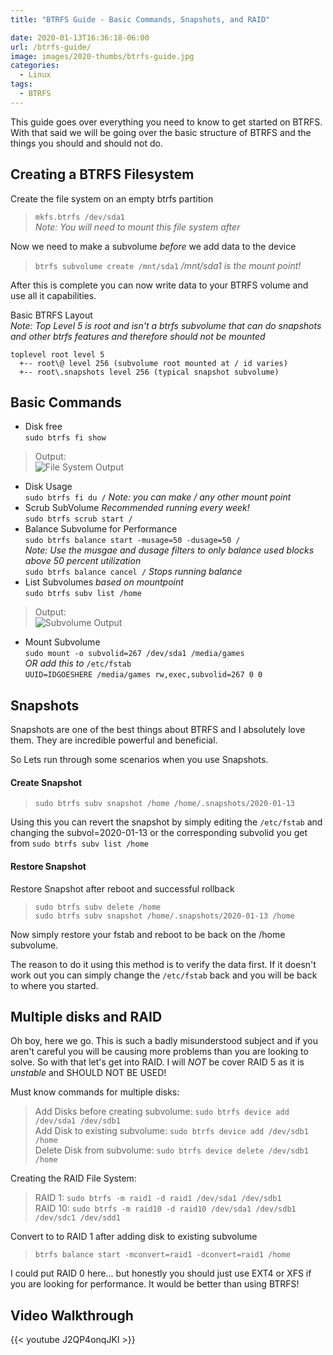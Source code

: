 ```yaml
---
title: "BTRFS Guide - Basic Commands, Snapshots, and RAID"

date: 2020-01-13T16:36:18-06:00
url: /btrfs-guide/
image: images/2020-thumbs/btrfs-guide.jpg
categories:
  - Linux
tags:
  - BTRFS
---
```

This guide goes over everything you need to know to get started on BTRFS. With that said we will be going over the basic structure of BTRFS and the things you should and should not do. <!--more-->

## Creating a BTRFS Filesystem

Create the file system on an empty btrfs partition  
> `mkfs.btrfs /dev/sda1`  
_Note: You will need to mount this file system after_

Now we need to make a subvolume *before* we add data to the device  
> `btrfs subvolume create /mnt/sda1` _/mnt/sda1 is the mount point!_

After this is complete you can now write data to your BTRFS volume and use all it capabilities. 

Basic BTRFS Layout  
_Note: Top Level 5 is root and isn't a btrfs subvolume that can do snapshots and other btrfs features and therefore should not be mounted_  
```
toplevel root level 5
  +-- root\@ level 256 (subvolume root mounted at / id varies)
  +-- root\.snapshots level 256 (typical snapshot subvolume)
```

## Basic Commands

  - Disk free  
`sudo btrfs fi show`  
> Output:  
![File System Output](/images/2020/btrfs/fishow.png)

  - Disk Usage  
`sudo btrfs fi du /` _Note: you can make / any other mount point_  
  - Scrub SubVolume *Recommended running every week!*  
`sudo btrfs scrub start /`  
  - Balance Subvolume for Performance  
`sudo btrfs balance start -musage=50 -dusage=50 /`  
_Note: Use the musgae and dusage filters to only balance used blocks above 50 percent utilization_  
`sudo btrfs balance cancel /` _Stops running balance_  
  - List Subvolumes *based on mountpoint*  
`sudo btrfs subv list /home`  
> Output:  
![Subvolume Output](/images/2020/btrfs/subv-list.png)

  - Mount Subvolume  
`sudo mount -o subvolid=267 /dev/sda1 /media/games`  
*OR add this to* `/etc/fstab`  
`UUID=IDGOESHERE /media/games rw,exec,subvolid=267 0 0`

## Snapshots

Snapshots are one of the best things about BTRFS and I absolutely love them. They are incredible powerful and beneficial. 

So Lets run through some scenarios when you use Snapshots.

#### Create Snapshot  
> `sudo btrfs subv snapshot /home /home/.snapshots/2020-01-13`

Using this you can revert the snapshot by simply editing the `/etc/fstab` and changing the subvol=2020-01-13 or the corresponding subvolid you get from `sudo btrfs subv list /home`

#### Restore Snapshot
Restore Snapshot after reboot and successful rollback
> `sudo btrfs subv delete /home`  
`sudo btrfs subv snapshot /home/.snapshots/2020-01-13 /home`

Now simply restore your fstab and reboot to be back on the /home subvolume. 

The reason to do it using this method is to verify the data first. If it doesn't work out you can simply change the `/etc/fstab` back and you will be back to where you started. 

## Multiple disks and RAID

Oh boy, here we go. This is such a badly misunderstood subject and if you aren't careful you will be causing more problems than you are looking to solve. So with that let's get into RAID. I will *NOT* be cover RAID 5 as it is *unstable* and SHOULD NOT BE USED!

Must know commands for multiple disks:  
> Add Disks before creating subvolume: `sudo btrfs device add /dev/sda1 /dev/sdb1`  
Add Disk to existing subvolume: `sudo btrfs device add /dev/sdb1 /home`  
Delete Disk from subvolume: `sudo btrfs device delete /dev/sdb1 /home`  

Creating the RAID File System:  
> RAID 1: `sudo btrfs -m raid1 -d raid1 /dev/sda1 /dev/sdb1`  
RAID 10: `sudo btrfs -m raid10 -d raid10 /dev/sda1 /dev/sdb1 /dev/sdc1 /dev/sdd1`

Convert to to RAID 1 after adding disk to existing subvolume  
> `btrfs balance start -mconvert=raid1 -dconvert=raid1 /home`

I could put RAID 0 here... but honestly you should just use EXT4 or XFS if you are looking for performance. It would be better than using BTRFS!

## Video Walkthrough

{{< youtube J2QP4onqJKI >}}  

